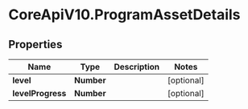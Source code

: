 # CoreApiV10.ProgramAssetDetails

## Properties
Name | Type | Description | Notes
------------ | ------------- | ------------- | -------------
**level** | **Number** |  | [optional] 
**levelProgress** | **Number** |  | [optional] 


